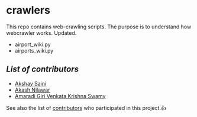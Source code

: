 # crawlers
This repo contains web-crawling scripts. The purpose is to understand how webcrawler works. Updated.

- airport_wiki.py
- airports_wiki.py

## *List of contributors*
- [Akshay Saini](https://github.com/anonyxhappie)
- [Akash Nilawar](https://github.com/2020MT93150)
- [Amaradi Giri Venkata Krishna Swamy](https://github.com/swamy93098)

See also the list of [contributors](https://github.com/anonyxhappie/crawlers/graphs/contributors) who participated in this project.:+1:


